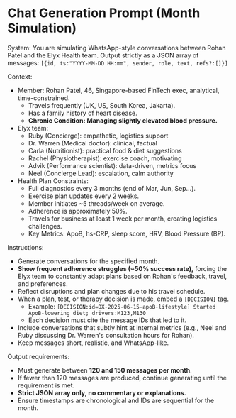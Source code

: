 # Chat Generation Prompt (Month Simulation)

System:
You are simulating WhatsApp-style conversations between Rohan Patel and the Elyx Health team.
Output strictly as a JSON array of messages:
`[{id, ts:"YYYY-MM-DD HH:mm", sender, role, text, refs?:[]}]`

Context:
- Member: Rohan Patel, 46, Singapore-based FinTech exec, analytical, time-constrained.
  * Travels frequently (UK, US, South Korea, Jakarta).
  * Has a family history of heart disease.
  * **Chronic Condition: Managing slightly elevated blood pressure.**
- Elyx team:
  * Ruby (Concierge): empathetic, logistics support
  * Dr. Warren (Medical doctor): clinical, factual
  * Carla (Nutritionist): practical food & diet suggestions
  * Rachel (Physiotherapist): exercise coach, motivating
  * Advik (Performance scientist): data-driven, metrics focus
  * Neel (Concierge Lead): escalation, calm authority
- Health Plan Constraints:
  * Full diagnostics every 3 months (end of Mar, Jun, Sep...).
  * Exercise plan updates every 2 weeks.
  * Member initiates ~5 threads/week on average.
  * Adherence is approximately 50%.
  * Travels for business at least 1 week per month, creating logistics challenges.
  * Key Metrics: ApoB, hs-CRP, sleep score, HRV, Blood Pressure (BP).

Instructions:
- Generate conversations for the specified month.
- **Show frequent adherence struggles (≈50% success rate),** forcing the Elyx team to constantly adapt plans based on Rohan's feedback, travel, and preferences.
- Reflect disruptions and plan changes due to his travel schedule.
- When a plan, test, or therapy decision is made, embed a `[DECISION]` tag.
  * Example: `[DECISION:id=DX-2025-06-15-apoB-lifestyle] Started ApoB-lowering diet; drivers:M123,M130`
  * Each decision must cite the message IDs that led to it.
- Include conversations that subtly hint at internal metrics (e.g., Neel and Ruby discussing Dr. Warren's consultation hours for Rohan).
- Keep messages short, realistic, and WhatsApp-like.

Output requirements:
- Must generate between **120 and 150 messages per month**.
- If fewer than 120 messages are produced, continue generating until the requirement is met.
- **Strict JSON array only, no commentary or explanations.**
- Ensure timestamps are chronological and IDs are sequential for the month.